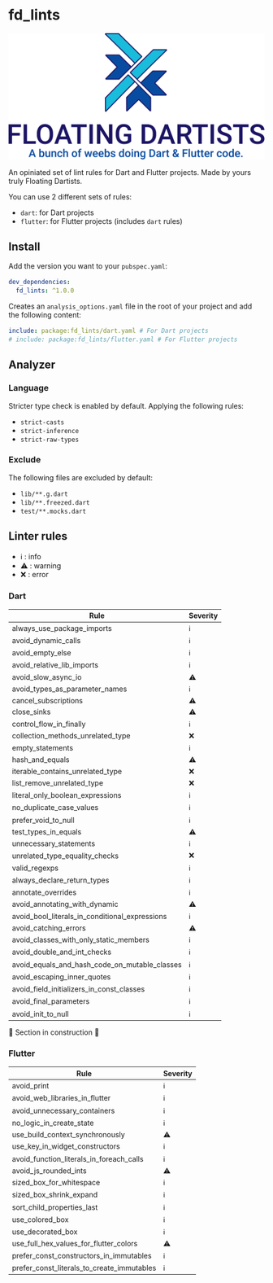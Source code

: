 # fd_lints

<p align="center">
  <a href="https://github.com/Floating-Dartists" target="_blank">
    <img src="https://raw.githubusercontent.com/Floating-Dartists/fd_template/main/assets/Transparent-light.png" alt="Floating Dartists" width="600">
  </a>
</p>

An opiniated set of lint rules for Dart and Flutter projects. Made by yours truly Floating Dartists.

You can use 2 different sets of rules:

* `dart`: for Dart projects
* `flutter`: for Flutter projects (includes `dart` rules)

## Install

Add the version you want to your `pubspec.yaml`:

```yaml
dev_dependencies:
  fd_lints: ^1.0.0
```

Creates an `analysis_options.yaml` file in the root of your project and add the following content:

```yaml
include: package:fd_lints/dart.yaml # For Dart projects
# include: package:fd_lints/flutter.yaml # For Flutter projects
```

## Analyzer

### Language

Stricter type check is enabled by default. Applying the following rules:

* `strict-casts`
* `strict-inference`
* `strict-raw-types`

### Exclude

The following files are excluded by default:

* `lib/**.g.dart`
* `lib/**.freezed.dart`
* `test/**.mocks.dart`

## Linter rules

* :information_source: : info
* :warning: : warning
* :x: : error

### Dart

| **Rule**                          | **Severity**         |
|-----------------------------------|----------------------|
| always_use_package_imports        | :information_source: |
| avoid_dynamic_calls               | :information_source: |
| avoid_empty_else                  | :information_source: |
| avoid_relative_lib_imports        | :information_source: |
| avoid_slow_async_io               | :warning:            |
| avoid_types_as_parameter_names    | :information_source: |
| cancel_subscriptions              | :warning:            |
| close_sinks                       | :warning:            |
| control_flow_in_finally           | :information_source: |
| collection_methods_unrelated_type | :x:                  |
| empty_statements                  | :information_source: |
| hash_and_equals                   | :warning:            |
| iterable_contains_unrelated_type  | :x:                  |
| list_remove_unrelated_type        | :x:                  |
| literal_only_boolean_expressions  | :information_source: |
| no_duplicate_case_values          | :information_source: |
| prefer_void_to_null               | :information_source: |
| test_types_in_equals              | :warning:            |
| unnecessary_statements            | :information_source: |
| unrelated_type_equality_checks    | :x:                  |
| valid_regexps                     | :information_source: |
| always_declare_return_types       | :information_source: |
| annotate_overrides                | :information_source: |
| avoid_annotating_with_dynamic     | :warning:            |
| avoid_bool_literals_in_conditional_expressions | :information_source: |
| avoid_catching_errors             | :warning:            |
| avoid_classes_with_only_static_members | :information_source: |
| avoid_double_and_int_checks       | :information_source: |
| avoid_equals_and_hash_code_on_mutable_classes | :information_source: |
| avoid_escaping_inner_quotes       | :information_source: |
| avoid_field_initializers_in_const_classes | :information_source: |
| avoid_final_parameters            | :information_source: |
| avoid_init_to_null                | :information_source: |

:construction_worker: Section in construction :construction_worker:

### Flutter

| **Rule**                          | **Severity**         |
|-----------------------------------|----------------------|
| avoid_print                       | :information_source: |
| avoid_web_libraries_in_flutter    | :information_source: |
| avoid_unnecessary_containers      | :information_source: |
| no_logic_in_create_state          | :information_source: |
| use_build_context_synchronously   | :warning:            |
| use_key_in_widget_constructors    | :information_source: |
| avoid_function_literals_in_foreach_calls | :information_source: |
| avoid_js_rounded_ints             | :warning:            |
| sized_box_for_whitespace          | :information_source: |
| sized_box_shrink_expand           | :information_source: |
| sort_child_properties_last        | :information_source: |
| use_colored_box                   | :information_source: |
| use_decorated_box                 | :information_source: |
| use_full_hex_values_for_flutter_colors | :warning:       |
| prefer_const_constructors_in_immutables | :information_source: |
| prefer_const_literals_to_create_immutables | :information_source: |